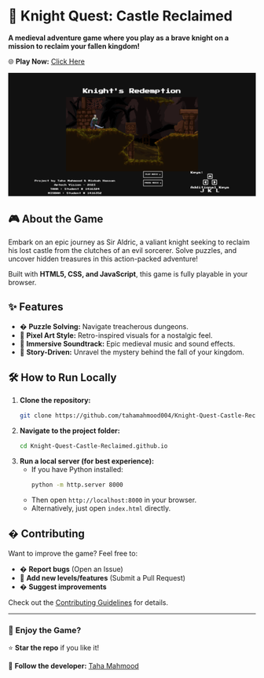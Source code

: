 # 🏰 Knight Quest: Castle Reclaimed  

**A medieval adventure game where you play as a brave knight on a mission to reclaim your fallen kingdom!**  

🌐 **Play Now:** [Click Here](https://tahamahmood004.github.io/Knight-Quest-Castle-Reclaimed.github.io/)  

![Game Screenshot](https://raw.githubusercontent.com/tahamahmood004/Knight-Quest-Castle-Reclaimed.github.io/refs/heads/main/img/screenshot.PNG)

## 🎮 About the Game  
Embark on an epic journey as Sir Aldric, a valiant knight seeking to reclaim his lost castle from the clutches of an evil sorcerer. Solve puzzles, and uncover hidden treasures in this action-packed adventure!  

Built with **HTML5, CSS, and JavaScript**, this game is fully playable in your browser.  

## ✨ Features  
- � **Puzzle Solving:** Navigate treacherous dungeons.  
- 🎨 **Pixel Art Style:** Retro-inspired visuals for a nostalgic feel.  
- 🎵 **Immersive Soundtrack:** Epic medieval music and sound effects.  
- 📜 **Story-Driven:** Unravel the mystery behind the fall of your kingdom.  

## 🛠️ How to Run Locally  
1. **Clone the repository:**  
   ```bash
   git clone https://github.com/tahamahmood004/Knight-Quest-Castle-Reclaimed.github.io.git
   ```
2. **Navigate to the project folder:**  
   ```bash
   cd Knight-Quest-Castle-Reclaimed.github.io
   ```
3. **Run a local server (for best experience):**  
   - If you have Python installed:  
     ```bash
     python -m http.server 8000
     ```
   - Then open `http://localhost:8000` in your browser.  
   - Alternatively, just open `index.html` directly.  

## � Contributing  
Want to improve the game? Feel free to:  
- � **Report bugs** (Open an Issue)  
- 🎨 **Add new levels/features** (Submit a Pull Request)  
- � **Suggest improvements**  

Check out the [Contributing Guidelines](CONTRIBUTING.md) for details.   

---

### 🚀 Enjoy the Game?  
⭐ **Star the repo** if you like it!  

🔗 **Follow the developer:** [Taha Mahmood](https://github.com/tahamahmood004)  